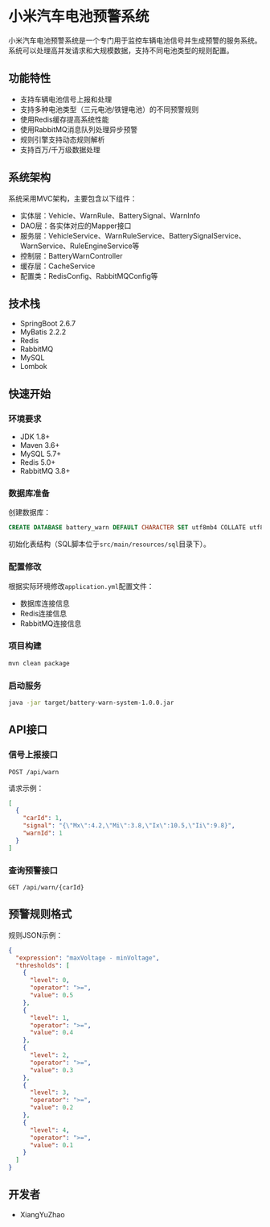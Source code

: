 # 小米汽车电池预警系统

小米汽车电池预警系统是一个专门用于监控车辆电池信号并生成预警的服务系统。系统可以处理高并发请求和大规模数据，支持不同电池类型的规则配置。

## 功能特性

- 支持车辆电池信号上报和处理
- 支持多种电池类型（三元电池/铁锂电池）的不同预警规则
- 使用Redis缓存提高系统性能
- 使用RabbitMQ消息队列处理异步预警
- 规则引擎支持动态规则解析
- 支持百万/千万级数据处理

## 系统架构

系统采用MVC架构，主要包含以下组件：

- 实体层：Vehicle、WarnRule、BatterySignal、WarnInfo
- DAO层：各实体对应的Mapper接口
- 服务层：VehicleService、WarnRuleService、BatterySignalService、WarnService、RuleEngineService等
- 控制层：BatteryWarnController
- 缓存层：CacheService
- 配置类：RedisConfig、RabbitMQConfig等

## 技术栈

- SpringBoot 2.6.7
- MyBatis 2.2.2
- Redis
- RabbitMQ
- MySQL
- Lombok

## 快速开始

### 环境要求

- JDK 1.8+
- Maven 3.6+
- MySQL 5.7+
- Redis 5.0+
- RabbitMQ 3.8+

### 数据库准备

创建数据库：

```sql
CREATE DATABASE battery_warn DEFAULT CHARACTER SET utf8mb4 COLLATE utf8mb4_general_ci;
```

初始化表结构（SQL脚本位于`src/main/resources/sql`目录下）。

### 配置修改

根据实际环境修改`application.yml`配置文件：

- 数据库连接信息
- Redis连接信息
- RabbitMQ连接信息

### 项目构建

```bash
mvn clean package
```

### 启动服务

```bash
java -jar target/battery-warn-system-1.0.0.jar
```

## API接口

### 信号上报接口

```
POST /api/warn
```

请求示例：

```json
[
  {
    "carId": 1,
    "signal": "{\"Mx\":4.2,\"Mi\":3.8,\"Ix\":10.5,\"Ii\":9.8}",
    "warnId": 1
  }
]
```

### 查询预警接口

```
GET /api/warn/{carId}
```

## 预警规则格式

规则JSON示例：

```json
{
  "expression": "maxVoltage - minVoltage",
  "thresholds": [
    {
      "level": 0,
      "operator": ">=",
      "value": 0.5
    },
    {
      "level": 1,
      "operator": ">=",
      "value": 0.4
    },
    {
      "level": 2,
      "operator": ">=",
      "value": 0.3
    },
    {
      "level": 3,
      "operator": ">=",
      "value": 0.2
    },
    {
      "level": 4,
      "operator": ">=",
      "value": 0.1
    }
  ]
}
```

## 开发者

- XiangYuZhao 